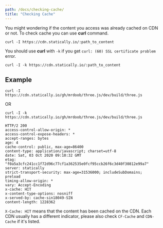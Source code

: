 ```yaml
---
path: /docs/checking-cache/
title: "Checking Cache"
---
```


You might wondering if the content you access was already cached on CDN or not. To check cache you can use **curl** command.

`curl -I https://cdn.statically.io/:path_to_content`

You should use **curl** with `-k` if you get `curl: (60) SSL certificate problem` error.

`curl -I -k https://cdn.statically.io/:path_to_content`

## Example

`curl -I https://cdn.statically.io/gh/mrdoob/three.js/dev/build/three.js`

OR

`curl -I -k https://cdn.statically.io/gh/mrdoob/three.js/dev/build/three.js`

```
HTTP/2 200 
access-control-allow-origin: *
access-control-expose-headers: *
accept-ranges: bytes
age: 4
cache-control: public, max-age=86400
content-type: application/javascript; charset=utf-8
date: Sat, 03 Oct 2020 09:10:32 GMT
etag: "f0a5a3cfc241cc1f72d96c77cf1a362535e0fcf95ccb26f6c3d40f30812e99a7"
server: statically
strict-transport-security: max-age=31536000; includeSubDomains; preload
timing-allow-origin: *
vary: Accept-Encoding
x-cache: HIT
x-content-type-options: nosniff
x-served-by: cache-sin18049-SIN
content-length: 1228362
```

`X-Cache: HIT` means that the content has been cached on the CDN. Each CDN usually has a different indicator, please also check `CF-Cache` and `CDN-Cache` if it's listed.
